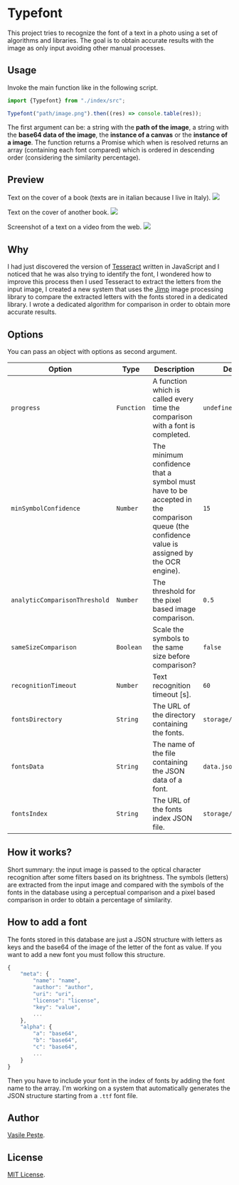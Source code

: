 # Typefont
This project tries to recognize the font of a text in a photo using a set of algorithms and libraries. The goal is to obtain accurate results with the image as only input avoiding other manual processes.

## Usage
Invoke the main function like in the following script.
```javascript
import {Typefont} from "./index/src";

Typefont("path/image.png").then((res) => console.table(res));
```
The first argument can be: a string with the **path of the image**, a string with the **base64 data of the image**, the **instance of a canvas** or the **instance of a image**. The function returns a Promise which when is resolved returns an array (containing each font compared) which is ordered in descending order (considering the similarity percentage).

## Preview
Text on the cover of a book (texts are in italian because I live in Italy).
![](http://i.imgur.com/BJU8Rtc.jpg)

Text on the cover of another book.
![](http://i.imgur.com/OklNkC6.png)

Screenshot of a text on a video from the web.
![](http://i.imgur.com/8ZEclQE.png)

## Why
I had just discovered the version of [Tesseract](http://tesseract.projectnaptha.com/) written in JavaScript and I noticed that he was also trying to identify the font, I wondered how to improve this process then I used Tesseract to
extract the letters from the input image, I created a new system that uses the [Jimp](https://github.com/oliver-moran/jimp) image processing library to compare the extracted letters with the fonts stored in a dedicated library. I wrote a dedicated algorithm for comparison in order to obtain more accurate results.

## Options
You can pass an object with options as second argument.

Option | Type | Description | Default
--- | --- | --- | ---
`progress` | `Function` | A function which is called every time the comparison with a font is completed. | `undefined`
`minSymbolConfidence` | `Number` | The minimum confidence that a symbol must have to be accepted in the comparison queue (the confidence value is assigned by the OCR engine). | `15`
`analyticComparisonThreshold` | `Number` | The threshold for the pixel based image comparison. | `0.5`
`sameSizeComparison` | `Boolean` | Scale the symbols to the same size before comparison? | `false`
`recognitionTimeout` | `Number` | Text recognition timeout [s]. | `60`
`fontsDirectory` | `String` | The URL of the directory containing the fonts. | `storage/fonts/`
`fontsData` | `String` | The name of the file containing the JSON data of a font. | `data.json`
`fontsIndex` | `String` | The URL of the fonts index JSON file. | `storage/index.json`

## How it works?
Short summary: the input image is passed to the optical character recognition after some filters based on its brightness. The symbols (letters) are extracted from the input image and compared with the symbols of the fonts in the database using a perceptual comparison and a pixel based comparison in order to obtain a percentage of similarity.

## How to add a font
The fonts stored in this database are just a JSON structure with letters as keys and the base64 of the image of the letter of the font as value. If you want to add a new font you must follow this structure.
```javascript
{
    "meta": {
        "name": "name",
        "author": "author",
        "uri": "uri",
        "license": "license",
        "key": "value",
        ...
    },
    "alpha": {
        "a": "base64",
        "b": "base64",
        "c": "base64",
        ...
    }
}
```
Then you have to include your font in the index of fonts by adding the font name to the array.
I'm working on a system that automatically generates the JSON structure starting from a `.ttf` font file.

## Author
[Vasile Pește](https://twitter.com/Sirvasile_).

## License
[MIT License](LICENSE).